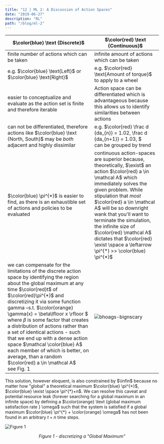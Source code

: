 ```yaml
---
title: "12 | ML 2: A Discussion of Action Spaces"
date: "2019-06-27"
description: "RL"
path: "/blog/ml-2"
---
```


| $\color{blue} \text {Discrete}$ | $\color{red} \text {Continuous}$ |
|----------|------------|
| finite number of actions which can be taken | infinite amount of actions which can be taken |
| e.g. $\color{blue} \text{Left}$ or $\color{blue} \text{Right}$ | e.g. $\color{red} \text{Amount of torque}$ to apply to a wheel |
| easier to conceptualize and evaluate as the action set is finite and therefore iterable | Action space can be differentiated which is advantageous because this allows us to identify similarities between actions |
| can not be differentiated, therefore actions like $\color{blue} \text {North, South}$ may be *both* adjacent and highly dissimilar  | e.g. $\color{red} \frac d {da_{n}} = 1.02, \frac d {da_{n+1}} = 1.03,  $ <br> can be grouped by trend |
| $\color{blue} \pi^{*}$ is easier to find, as there is an exhaustible set of actions and policies to be evaluated | continuous action-spaces are superior because, theoretically, $\exist$ an action $\color{red} a \in \mathcal A$ which immediately solves the given problem.  While stipulation that *most* $\color{red} a \in \mathcal A$ will be so downright wank that you'll want to terminate the simulation, the infinite size of $\color{red} \mathcal A$ dictates that $\color{red} \exist \space a \leftarrow  \pi^{*} >> \color{blue} \pi^{*}$|
| we can compensate for the limitations of the discrete action space by identifying the region about the global maximum at any time $\color{red}t$ of $\color{red}\pi^{*}$ and discretizing it via some function gamma –s.t. $\color{orange} \gamma(x) = \beta\lfloor x \rfloor $ where $\beta$ is some factor that creates a distribution of actions rather than a set of identical actions - such that we end up with a dense action space $\mathcal \color{blue} A$ each member of which is better, on average, than a random $\color{red} a \in \mathcal A$ <br>see Fig. 1| ![bhoags-bignscary](https://i.imgur.com/BiJlJjv.jpg) |


This solution, however eloquent, is also constrained by $\infin$ because no matter how "global" a theoretical maximum $\color{blue} \pi^{*}$, $\color{blue} \exist \space  \pi^{*}+n$.  We can resolve this caveat and potential resource leak (forever searching for a global maximum in an infinite space) by defining a $\color{orange} \text {global maximum satisfaction rate } \omega$ such that the system is satisfied if a global maximum $\color{blue} \pi^{*} + \color{orange} \omega$ has not been found in an arbitrary $t + n$ time steps.


![Figure 1](https://i.imgur.com/wLYA0qY.png)
<center><i>Figure 1 - discretizing a "Global Maximum"</i></center>
